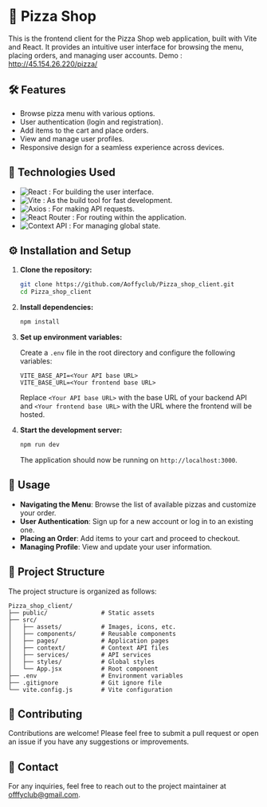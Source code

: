 
# 🍕 Pizza Shop

This is the frontend client for the Pizza Shop web application, built with Vite and React. It provides an intuitive user interface for browsing the menu, placing orders, and managing user accounts. Demo : http://45.154.26.220/pizza/

## 🛠️ Features

- Browse pizza menu with various options.
- User authentication (login and registration).
- Add items to the cart and place orders.
- View and manage user profiles.
- Responsive design for a seamless experience across devices.

## 🚀 Technologies Used

- ![React](https://img.shields.io/badge/React-20232A?style=for-the-badge&logo=react&logoColor=61DAFB) : For building the user interface.
- ![Vite](https://img.shields.io/badge/Vite-646CFF?style=for-the-badge&logo=vite&logoColor=FFD62E) : As the build tool for fast development.
- ![Axios](https://img.shields.io/badge/Axios-5A29E4?style=for-the-badge&logo=axios&logoColor=white) : For making API requests.
- ![React Router](https://img.shields.io/badge/React_Router-CA4245?style=for-the-badge&logo=react-router&logoColor=white) : For routing within the application.
- ![Context API](https://img.shields.io/badge/Context_API-007ACC?style=for-the-badge&logo=react&logoColor=white) : For managing global state.

## ⚙️ Installation and Setup

1. **Clone the repository:**

   ```bash
   git clone https://github.com/Aoffyclub/Pizza_shop_client.git
   cd Pizza_shop_client
   ```

2. **Install dependencies:**

   ```bash
   npm install
   ```

3. **Set up environment variables:**

   Create a `.env` file in the root directory and configure the following variables:

   ```plaintext
   VITE_BASE_API=<Your API base URL>
   VITE_BASE_URL=<Your frontend base URL>
   ```

   Replace `<Your API base URL>` with the base URL of your backend API and `<Your frontend base URL>` with the URL where the frontend will be hosted.

4. **Start the development server:**

   ```bash
   npm run dev
   ```

   The application should now be running on `http://localhost:3000`.

## 📝 Usage

- **Navigating the Menu**: Browse the list of available pizzas and customize your order.
- **User Authentication**: Sign up for a new account or log in to an existing one.
- **Placing an Order**: Add items to your cart and proceed to checkout.
- **Managing Profile**: View and update your user information.

## 📂 Project Structure

The project structure is organized as follows:

```
Pizza_shop_client/
├── public/               # Static assets
├── src/
│   ├── assets/           # Images, icons, etc.
│   ├── components/       # Reusable components
│   ├── pages/            # Application pages
│   ├── context/          # Context API files
│   ├── services/         # API services
│   ├── styles/           # Global styles
│   └── App.jsx           # Root component
├── .env                  # Environment variables
├── .gitignore            # Git ignore file
└── vite.config.js        # Vite configuration
```

## 🤝 Contributing

Contributions are welcome! Please feel free to submit a pull request or open an issue if you have any suggestions or improvements.


## 📧 Contact

For any inquiries, feel free to reach out to the project maintainer at [offfyclub@gmail.com](mailto:aoffyclub@gmail.com).
